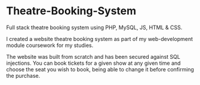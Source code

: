 # Theatre-Booking-System
Full stack theatre booking system using PHP, MySQL, JS, HTML & CSS.

I created a website theatre booking system as part of my web-development module coursework for my studies.

The website was built from scratch and has been secured against SQL injections.
You can book tickets for a given show at any given time and choose the seat you wish to book, being able to change it before confirming the purchase.
